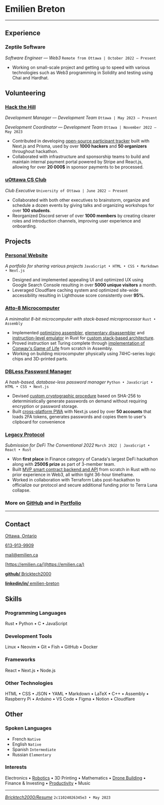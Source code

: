 # Emilien **Breton**

---

## Experience

### Zeptile Software

_Software Engineer — Web3_ `Remote from Ottawa | October 2022 — Present`

- Working on small-scale project and getting up to speed with various technologies such as Web3 programming in Solidity and testing using Chai and Hardhat.

## Volunteering

### [Hack the Hill](http://hackthehill.com/)

_Development Manager — Development Team_ `Ottawa | May 2023 — Present`

_Development Coordinator — Development Team_ `Ottawa | November 2022 — May 2023`

- Contributed in developing [open-source participant tracker](https://github.com/HacktheHill/track-the-hack) built with Next.js and Prisma, used by over **1000 hackers** and **50 organizers** throughout hackathon.
- Collaborated with infrastructure and sponsorship teams to build and maintain internal payment portal powered by Stripe and React.js, allowing for over **20 000$** in sponsor payments to be processed.

### [uOttawa CS Club](https://uocsclub.ca/)

_Club Executive_ `University of Ottawa | June 2022 — Present`

- Collaborated with both other executives to brainstorm, organize and schedule a dozen events by giving talks and organizing workshops for over **100 students**. 
- Reorganized Discord server of over **1000 members** by creating clearer roles and introduction channels, improving user experience and onboarding.

## Projects

### [Personal Website](https://emilien.ca/)

_A portfolio for sharing various projects_ `JavaScript • HTML • CSS • Markdown • Next.js`

- Designed and implemented appealing UI and optimized UX using Google Search Console resulting in over **5000 unique visitors** a month.
- Leveraged Cloudflare caching system and optimized site-wide accessibility resulting in Lighthouse score consistently over **95%**.

### [Atto-8 Microcomputer](https://github.com/Bricktech2000/Atto-8)

_A minimalist 8-bit microcomputer with stack-based microprocessor_ `Rust • Assembly`

- Implemented [optimizing assembler](https://github.com/Bricktech2000/Atto-8/tree/master/asm), [elementary disassembler](https://github.com/Bricktech2000/Atto-8/tree/master/dasm) and [instruction-level emulator](https://github.com/Bricktech2000/Atto-8/tree/master/emu) in Rust for [custom stack-based architecture](https://github.com/Bricktech2000/Atto-8/blob/master/spec/microprocessor.md).
- Proved instruction set Turing complete through [implementation of Conway's Game of Life](https://github.com/Bricktech2000/Atto-8/blob/master/asm/tests/life.asm) from scratch in Assembly.
- Working on building microcomputer physically using 74HC-series logic chips and 3D-printed parts.

### [DBLess Password Manager](https://dbless.emilien.ca/)

_A hash-based, database-less password manager_ `Python • JavaScript • HTML • CSS • Next.js`

- Devised [custom cryptographic procedure](https://github.com/Bricktech2000/DBLess/blob/master/web/lib/generatePassword.js) based on SHA-256 to deterministically generate passwords on demand without requiring encryption or password storage.
- Built [cross-platform PWA](https://dbless.emilien.ca/) with Next.js used by over **50 accounts**  that loads 2FA tokens, generates passwords and copies them to user's clipboard for convenience

### [Legacy Protocol](https://devpost.com/software/legacy-protocol)

_Submission for DeFi The Conventional 2022_ `March 2022 | JavaScript • React • Rust`

- Won **first place** in Finance category of Canada's largest DeFi hackathon along with **2500$ prize** as part of 3-member team.
- Built [MVP smart contract backend and API](https://github.com/Bricktech2000/crypto_will) from scratch in Rust with no prior experience in Web3, all within tight 36-hour timeframe.
- Worked in collaboration with Terraform Labs post-hackathon to officialize our protocol and secure additional funding prior to Terra Luna collapse.

### More on [GitHub](https://github.com/Bricktech2000) and in [Portfolio](https://emilien.ca/)

---

## Contact

[Ottawa, Ontario](https://google.com/maps/place/Ottawa,+ON)



[613-913-9909](tel:+1-613-913-9909)

[mail@emilien.ca](mailto:mail@emilien.ca)

[https://emilien.ca/](https://emilien.ca/)

[**github/** Bricktech2000](https://github.com/Bricktech2000)

[**linkedin/in/** emilien-breton](https://www.linkedin.com/in/emilien-breton/)

## Skills

### Programming Languages

Rust • Python • C • JavaScript

### Development Tools

Linux • Neovim • Git • Fish • GitHub • Docker

### Frameworks

React • Next.js • Node.js

### Other Technologies

HTML • CSS • JSON • YAML • Markdown • LaTeX • C++ • Assembly • Raspberry Pi • Arduino • VS Code • Figma • Notion • Cloudflare

## Other

### Spoken Languages


- French `Native`
- English `Native`
- Spanish `Intermediate`
- Russian `Elementary`

### Interests

Electronics • [Robotics](https://emilien.ca/Spider-Robot/) • 3D Printing • Mathematics • [Drone Building](https://emilien.ca/FPV-Racing-Drone/) • Finance & Investing • [Productivity](https://notes.emilien.ca/productivity/) • Music

---

[_Bricktech2000/Resume_](https://github.com/Bricktech2000/Resume/) `2c11024026345e3 • May 2023`

